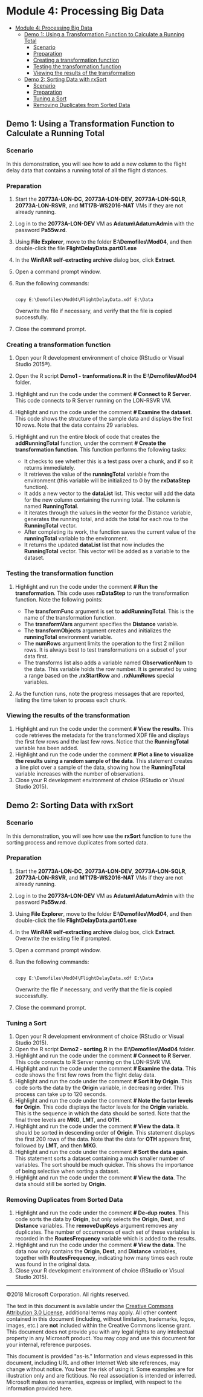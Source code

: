 # Module 4: Processing Big Data

- [Module 4: Processing Big Data](#module-4-processing-big-data)
    - [Demo 1: Using a Transformation Function to Calculate a Running Total](#demo-1-using-a-transformation-function-to-calculate-a-running-total)
        - [Scenario](#scenario)
        - [Preparation](#preparation)
        - [Creating a transformation function](#creating-a-transformation-function)
        - [Testing the transformation function](#testing-the-transformation-function)
        - [Viewing the results of the transformation](#viewing-the-results-of-the-transformation)
    - [Demo 2: Sorting Data with rxSort](#demo-2-sorting-data-with-rxsort)
        - [Scenario](#scenario)
        - [Preparation](#preparation)
        - [Tuning a Sort](#tuning-a-sort)
        - [Removing Duplicates from Sorted Data](#removing-duplicates-from-sorted-data)

## Demo 1: Using a Transformation Function to Calculate a Running Total

### Scenario

In this demonstration, you will see how to add a new column to the flight delay data that contains a running total of all the flight distances.

### Preparation

1. Start the **20773A-LON-DC**, **20773A-LON-DEV**, **20773A-LON-SQLR**, **20773A-LON-RSVR**, and **MT17B-WS2016-NAT** VMs if they are not already running. 
2. Log in to the **20773A-LON-DEV** VM as **Adatum\AdatumAdmin** with the password **Pa55w.rd**.
3. Using **File Explorer**, move to the folder **E:\\Demofiles\\Mod04**, and then double-click the file **FlightDelayData.part01.exe**
4. In the **WinRAR self-extracting archive** dialog box, click **Extract**.
5. Open a command prompt window.
6. Run the following commands:

    ```CMD
    
    copy E:\Demofiles\Mod04\FlightDelayData.xdf E:\Data
    ```

   Overwrite the file if necessary, and verify that the file is copied successfully.

7. Close the command prompt.

### Creating a transformation function

1. Open your R development environment of choice (RStudio or Visual Studio 2015®).
2. Open the R script **Demo1 - tranformations.R** in the **E:\\Demofiles\\Mod04** folder.
3. Highlight and run the code under the comment **# Connect to R Server**. This code connects to R Server running on the LON-RSVR VM.
4. Highlight and run the code under the comment **# Examine the dataset**. This code shows the structure of the sample data and displays the first 10 rows. Note that the data contains 29 variables.
5. Highlight and run the entire block of code that creates the **addRunningTotal** function, under the comment **# Create the transformation function**. This function performs the following tasks:

    - It checks to see whether this is a test pass over a chunk, and if so it returns immediately.
    - It retrieves the value of the **runningTotal** variable from the environment (this variable will be initialized to 0 by the **rxDataStep** function).
    - It adds a new vector to the **dataList** list. This vector will add the data for the new column containing the running total. The column is named **RunningTotal**.
    - It iterates through the values in the vector for the Distance variable, generates the running total, and adds the total for each row to the **RunningTotal** vector.
    - After completing its work, the function saves the current value of the **runningTotal** variable to the environment.
    - It returns the updated **dataList** list that now includes the **RunningTotal** vector. This vector will be added as a variable to the dataset.

### Testing the transformation function

1. Highlight and run the code under the comment **# Run the transformation**. This code uses **rxDataStep** to run the transformation function. Note the following points:

    - The **transformFunc** argument is set to **addRunningTotal**. This is the name of the transformation function.
    - The **transformVars** argument specifies the **Distance** variable.
    - The **transformObjects** argument creates and initializes the **runningTotal** environment variable.
    - The **numRows** argument limits the operation to the first 2 million rows. It is always best to test transformations on a subset of your data first.
    - The transforms list also adds a variable named **ObservationNum** to the data. This variable holds the row number. It is generated by using a range based on the **.rxStartRow** and **.rxNumRows** special variables.
  
2. As the function runs, note the progress messages that are reported, listing the time taken to process each chunk.

### Viewing the results of the transformation

1. Highlight and run the code under the comment **# View the results**. This code retrieves the metadata for the transformed XDF file and displays the first few rows and the last few rows. Notice that the **RunningTotal** variable has been added.
2. Highlight and run the code under the comment **# Plot a line to visualize the results using a random sample of the data**. This statement creates a line plot over a sample of the data, showing how the **RunningTotal** variable increases with the number of observations.
3. Close your R development environment of choice (RStudio or Visual Studio 2015).

## Demo 2: Sorting Data with rxSort

### Scenario

In this demonstration, you will see how use the **rxSort** function to tune the sorting process and remove duplicates from sorted data.

### Preparation

1. Start the **20773A-LON-DC**, **20773A-LON-DEV**, **20773A-LON-SQLR**, **20773A-LON-RSVR**, and **MT17B-WS2016-NAT** VMs if they are not already running.
2. Log in to the **20773A-LON-DEV** VM as **Adatum\AdatumAdmin** with the password **Pa55w.rd**.
3. Using **File Explorer**, move to the folder **E:\\Demofiles\\Mod04**, and then double-click the file **FlightDelayData.part01.exe**
4. In the **WinRAR self-extracting archive** dialog box, click **Extract**. Overwrite the existing file if prompted.
5. Open a command prompt window.
6. Run the following commands:

    ```CMD
    
    copy E:\Demofiles\Mod04\FlightDelayData.xdf E:\Data
    ```

   Overwrite the file if necessary, and verify that the file is copied successfully.

7. Close the command prompt.

### Tuning a Sort

1. Open your R development environment of choice (RStudio or Visual Studio 2015).
2. Open the R script **Demo2 - sorting.R** in the **E:\\Demofiles\\Mod04** folder.
3. Highlight and run the code under the comment **# Connect to R Server**. This code connects to R Server running on the LON-RSVR VM.
4. Highlight and run the code under the comment **# Examine the data**. This code shows the first few rows from the flight delay data.
5. Highlight and run the code under the comment **# Sort it by Origin**. This code sorts the data by the **Origin** variable, in decreasing order. This process can take up to 120 seconds.
6. Highlight and run the code under the comment **# Note the factor levels for Origin**. This code displays the factor levels for the **Origin** variable. This is the sequence in which the data should be sorted. Note that the final three levels are **MKG**, **LMT**, and **OTH**.
7. Highlight and run the code under the comment **# View the data**. It should be sorted in descending order of **Origin**. This statement displays the first 200 rows of the data. Note that the data for **OTH** appears first, followed by **LMT**, and then **MKG**.
8. Highlight and run the code under the comment **# Sort the data again**. This statement sorts a dataset containing a much smaller number of variables. The sort should be much quicker. This shows the importance of being selective when sorting a dataset.
9. Highlight and run the code under the comment **# View the data**. The data should still be sorted by **Origin**.

### Removing Duplicates from Sorted Data

1. Highlight and run the code under the comment **# De-dup routes**. This code sorts the data by **Origin**, but only selects the **Origin**, **Dest**, and **Distance** variables. The **removeDupKeys** argument removes any duplicates. The number of occurrences of each set of these variables is recorded in the **RoutesFrequency** variable which is added to the results.
2. Highlight and run the code under the comment **# View the data**. The data now only contains the **Origin**, **Dest**, and **Distance** variables, together with **RoutesFrequency**, indicating how many times each route was found in the original data.
3. Close your R development environment of choice (RStudio or Visual Studio 2015).

---

©2018 Microsoft Corporation. All rights reserved.

The text in this document is available under the [Creative Commons Attribution 3.0 License](https://creativecommons.org/licenses/by/3.0/legalcode), additional terms may apply. All other content contained in this document (including, without limitation, trademarks, logos, images, etc.) are **not** included within the Creative Commons license grant. This document does not provide you with any legal rights to any intellectual property in any Microsoft product. You may copy and use this document for your internal, reference purposes.

This document is provided "as-is." Information and views expressed in this document, including URL and other Internet Web site references, may change without notice. You bear the risk of using it. Some examples are for illustration only and are fictitious. No real association is intended or inferred. Microsoft makes no warranties, express or implied, with respect to the information provided here.
